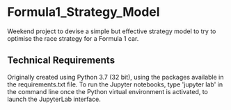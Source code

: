 # Formula1_Strategy_Model
Weekend project to devise a simple but effective strategy model to try to optimise the race strategy for a Formula 1 car.

## Technical Requirements
Originally created using Python 3.7 (32 bit), using the packages available in the requirements.txt file.
To run the Jupyter notebooks, type 'jupyter lab' in the command line once the Python virtual environment is activated, to launch the JupyterLab interface.

